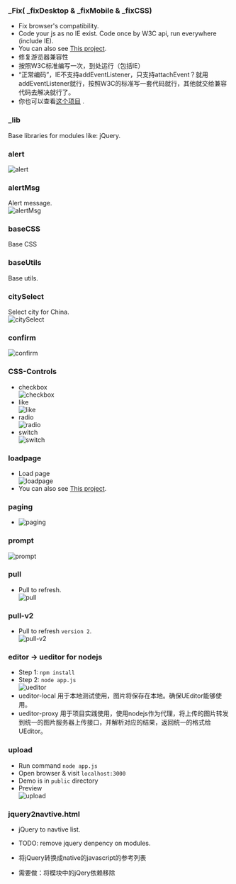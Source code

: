 
### _Fix( _fixDesktop & _fixMobile & _fixCSS)
* Fix browser's compatibility.
* Code your js as no IE exist. Code once by W3C api, run everywhere (include IE).
* You can also see [This project](https://github.com/zhoukekestar/ieBetter.js).
* 修复游览器兼容性
* 按照W3C标准编写一次，到处运行（包括IE）
* “正常编码”，IE不支持addEventListener，只支持attachEvent？就用addEventListener就行，按照W3C的标准写一套代码就行，其他就交给兼容代码去解决就行了。
* 你也可以查看[这个项目](https://github.com/zhoukekestar/ieBetter.js) .

### _lib
Base libraries for modules like: jQuery.

### alert
![alert](./alert/demo.gif)

### alertMsg
Alert message.<br>
![alertMsg](./alertMsg/demo.gif)

### baseCSS
Base CSS

### baseUtils
Base utils.

### citySelect
Select city for China.<br>
![citySelect](./citySelect/demo.gif)

### confirm
![confirm](./confirm/demo.gif)

### CSS-Controls
* checkbox <br> ![checkbox](./CSS-Controls/checkbox/demo.gif)
* like <br> ![like](./CSS-Controls/like/demo.gif)
* radio <br>  ![radio](./CSS-Controls/radio/demo.png)
* switch <br> ![switch](./CSS-Controls/switch/demo.gif)

### loadpage
* Load page <br> ![loadpage](./loadpage/demo.gif)
* You can also see [This project](https://github.com/zhoukekestar/mobilebone).

### paging
* ![paging](./paging/demo.gif)

### prompt
![prompt](./prompt/demo.gif)

### pull
* Pull to refresh. <br> ![pull](./pull/demo.gif)

### pull-v2
* Pull to refresh `version 2`. <br> ![pull-v2](./pull-v2/demo.gif)


### editor -> ueditor for nodejs

* Step 1: `npm install`
* Step 2: `node app.js` <br> ![ueditor](./editor/ueditor/demo.gif)
* ueditor-local 用于本地测试使用，图片将保存在本地。确保UEditor能够使用。
* ueditor-proxy 用于项目实践使用，使用nodejs作为代理，将上传的图片转发到统一的图片服务器上传接口，并解析对应的结果，返回统一的格式给UEditor。


### upload
* Run command `node app.js`
* Open browser & visit `localhost:3000`
* Demo is in `public` directory
* Preview <br> ![upload](./upload/demo.gif)


### jquery2navtive.html
* jQuery to navtive list.
* TODO: remove jquery denpency on modules.

* 将jQuery转换成native的javascript的参考列表
* 需要做：将模块中的jQery依赖移除
